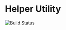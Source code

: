 # Helper Utility

[![Build Status](https://travis-ci.org/jameswlane/helper-utility.svg?branch=master)](https://travis-ci.org/jameswlane/helper-utility)